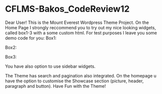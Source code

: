 # CFLMS-Bakos_CodeReview12

Dear User! 
This is the Mount Everest Wordpress Theme Project. 
On the Home Page I strongly reccommend you to try out my nice looking widgets, called box1-3 with a some custom html.
For test purposes I leave you some demo code for you:
Box1: 
<!-- <i class="fa fa-plane" aria-hidden="true"></i>
              <h3>Cat Ipsum Dolor</h3>
              <p>Kitty scratches couch bad kitty groom yourself 4 hours - checked, have your beauty sleep 18 hours - checked, be fabulous for the rest of the day - checked knock over christmas tree suddenly go on wild-eyed crazy rampage dead stare with ears cocked, and where is my slave?</p> -->
Box2:
<!-- <i class="fa fa-globe" aria-hidden="true"></i>
              <h3>Cat Ipsum Dolor</h3>
              <p>Kitty scratches couch bad kitty groom yourself 4 hours - checked, have your beauty sleep 18 hours - checked, be fabulous for the rest of the day - checked knock over christmas tree suddenly go on wild-eyed crazy rampage dead stare with ears cocked, and where is my slave?</p> -->



Box3:

<!-- <i class="fa fa-suitcase" aria-hidden="true"></i>
              <h3>Cat Ipsum Dolor</h3>
              <p>Kitty scratches couch bad kitty groom yourself 4 hours - checked, have your beauty sleep 18 hours - checked, be fabulous for the rest of the day - checked knock over christmas tree suddenly go on wild-eyed crazy rampage dead stare with ears cocked, and where is my slave?</p> -->

You have also option to use sidebar widgets. 

The Theme has search and pagination also integrated.
On the homepage u have the option to customise the Showcase section (picture, header, paragraph and button). 
Have Fun with the Theme! 
